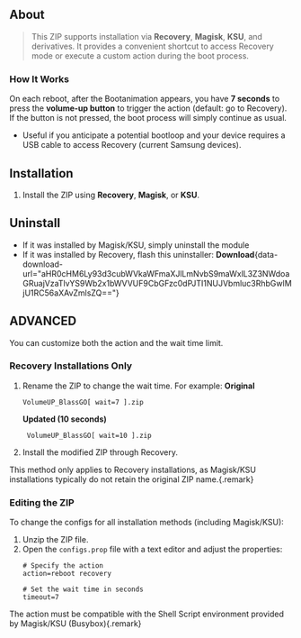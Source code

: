 ## About

> This ZIP supports installation via **Recovery**, **Magisk**, **KSU**, and derivatives. It provides a convenient shortcut to access Recovery mode or execute a custom action during the boot process.

### How It Works
On each reboot, after the Bootanimation appears, you have **7 seconds** to press the **volume-up button** to trigger the action (default: go to Recovery). If the button is not pressed, the boot process will simply continue as usual.

* Useful if you anticipate a potential bootloop and your device requires a USB cable to access Recovery (current Samsung devices).

## Installation

1. Install the ZIP using **Recovery**, **Magisk**, or **KSU**.

## Uninstall
* If it was installed by Magisk/KSU, simply uninstall the module
* If it was installed by Recovery, flash this uninstaller:
  **Download**{data-download-url="aHR0cHM6Ly93d3cubWVkaWFmaXJlLmNvbS9maWxlL3Z3NWdoaGRuajVzaTlvYS9Wb2x1bWVVUF9CbGFzc0dPJTI1NUJVbmluc3RhbGwlMjU1RC56aXAvZmlsZQ=="}

## ADVANCED

You can customize both the action and the wait time limit.

### Recovery Installations Only
1. Rename the ZIP to change the wait time. For example:
  **Original**
   ```
   VolumeUP_BlassGO[ wait=7 ].zip
   ```
   **Updated (10 seconds)**

   ```
    VolumeUP_BlassGO[ wait=10 ].zip
   ```
1. Install the modified ZIP through Recovery.

This method only applies to Recovery installations, as Magisk/KSU installations typically do not retain the original ZIP name.{.remark}

### Editing the ZIP
To change the configs for all installation methods (including Magisk/KSU):

1. Unzip the ZIP file.
2. Open the `configs.prop` file with a text editor and adjust the properties:
   ```properties
   # Specify the action
   action=reboot recovery
   
   # Set the wait time in seconds
   timeout=7
   ```

The action must be compatible with the Shell Script environment provided by Magisk/KSU (Busybox){.remark}
